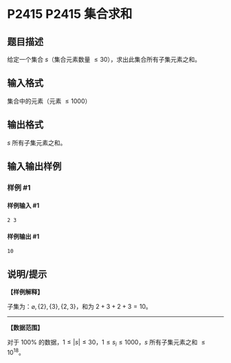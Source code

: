 # P2415 P2415 集合求和

## 题目描述

给定一个集合 $s$（集合元素数量 $\le 30$），求出此集合所有子集元素之和。


## 输入格式

集合中的元素（元素 $\le 1000$）


## 输出格式

$s$ 所有子集元素之和。

## 输入输出样例

### 样例 #1

#### 样例输入 #1

```
2 3
```

#### 样例输出 #1

```
10
```

## 说明/提示

**【样例解释】**

子集为：$\varnothing, \{ 2 \}, \{ 3 \}, \{ 2, 3 \}$，和为 $2 + 3 + 2 + 3 = 10$。

----

**【数据范围】**

对于 $100 \%$ 的数据，$1 \le \lvert s \rvert \le 30$，$1 \le s_i \le 1000$，$s$ 所有子集元素之和 $\le {10}^{18}$。
